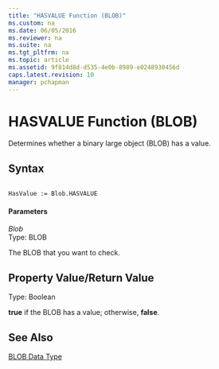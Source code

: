 ```yaml
---
title: "HASVALUE Function (BLOB)"
ms.custom: na
ms.date: 06/05/2016
ms.reviewer: na
ms.suite: na
ms.tgt_pltfrm: na
ms.topic: article
ms.assetid: 9f814d8d-d535-4e0b-8989-e0248930456d
caps.latest.revision: 10
manager: pchapman
---
```

# HASVALUE Function (BLOB)
Determines whether a binary large object \(BLOB\) has a value.  
  
## Syntax  
  
```  
  
HasValue := Blob.HASVALUE  
```  
  
#### Parameters  
 *Blob*  
 Type: BLOB  
  
 The BLOB that you want to check.  
  
## Property Value\/Return Value  
 Type: Boolean  
  
 **true** if the BLOB has a value; otherwise, **false**.  
  
## See Also  
 [BLOB Data Type](../dynamics-nav/BLOB-Data-Type.md)